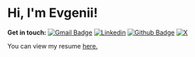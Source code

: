 # Hi, I'm Evgenii!

**Get in touch:**
[![Gmail Badge](https://img.shields.io/badge/-e.govorushkin@gmail.com-c14438?style=flat&logo=Gmail&logoColor=white&link=mailto:e.govorushkin@gmail.com)](mailto:e.govorushkin@gmail.com)
[![Linkedin](https://img.shields.io/badge/linkedin-%230077B5.svg?style=for-the-badge&logo=linkedin&logoColor=white)](https://www.linkedin.com/in/evgenii-govorushkin/)
[![Github Badge](https://img.shields.io/badge/-egovorushkin-grey?style=flat&logo=github&logoColor=white&link=https://github.com/egovorushkin/)](https://www.github.com/egovorushkin/)
[![X](https://img.shields.io/badge/X-%23000000.svg?style=for-the-badge&logo=X&logoColor=white)]([https://www.twitter.com/GovorushkinE/](https://x.com/evgenii_swe))
<p align='left'> You can view my resume <a href='https://drive.google.com/file/d/1Gw7-hSYu3KryuqjNv0W6ITqgXTInCX61/view?usp=sharing' target=_blank><u>here</u>.</a></p>




